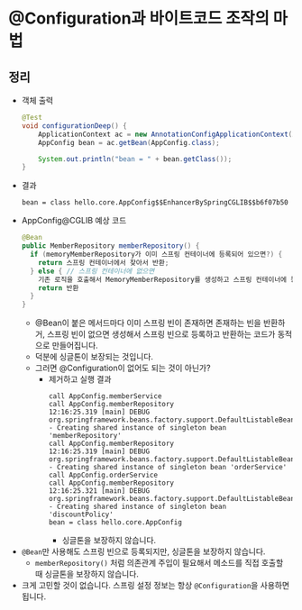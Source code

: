 # @Configuration과 바이트코드 조작의 마법

## 정리

- 객체 출력
  ```Java
  @Test
  void configurationDeep() {
      ApplicationContext ac = new AnnotationConfigApplicationContext(AppConfig.class);
      AppConfig bean = ac.getBean(AppConfig.class);

      System.out.println("bean = " + bean.getClass());
  }
  ```
- 결과
  ```
  bean = class hello.core.AppConfig$$EnhancerBySpringCGLIB$$b6f07b50
  ```
- AppConfig@CGLIB 예상 코드
  ```Java
  @Bean
  public MemberRepository memberRepository() {
    if (memoryMemberRepository가 이미 스프링 컨테이너에 등록되어 있으면?) {
      return 스프링 컨테이너에서 찾아서 반환;
    } else { // 스프링 컨테이너에 없으면
      기존 로직을 호출해서 MemoryMemberRepository를 생성하고 스프링 컨테이너에 등록
      return 반환
    }
  }
  ```
  - @Bean이 붙은 메서드마다 이미 스프링 빈이 존재하면 존재하는 빈을 반환하거, 스프링 빈이 없으면 생성해서 스프링 빈으로 등록하고 반환하는 코드가 동적으로 만들어집니다.
  - 덕분에 싱글톤이 보장되는 것입니다.
  - 그러면 @Configuration이 없어도 되는 것이 아닌가?
    - 제거하고 실행 결과
      ```
      call AppConfig.memberService
      call AppConfig.memberRepository
      12:16:25.319 [main] DEBUG org.springframework.beans.factory.support.DefaultListableBeanFactory - Creating shared instance of singleton bean 'memberRepository'
      call AppConfig.memberRepository
      12:16:25.319 [main] DEBUG org.springframework.beans.factory.support.DefaultListableBeanFactory - Creating shared instance of singleton bean 'orderService'
      call AppConfig.orderService
      call AppConfig.memberRepository
      12:16:25.321 [main] DEBUG org.springframework.beans.factory.support.DefaultListableBeanFactory - Creating shared instance of singleton bean 'discountPolicy'
      bean = class hello.core.AppConfig
      ```
      - 싱글톤을 보장하지 않습니다.
- `@Bean`만 사용해도 스프링 빈으로 등록되지만, 싱글톤을 보장하지 않습니다.
  - `memberRepository()` 처럼 의존관계 주입이 필요해서 메소드를 직접 호출할 때 싱글톤을 보장하지 않습니다.
- 크게 고민할 것이 없습니다. 스프링 설정 정보는 항상 `@Configuration`을 사용하면 됩니다.
